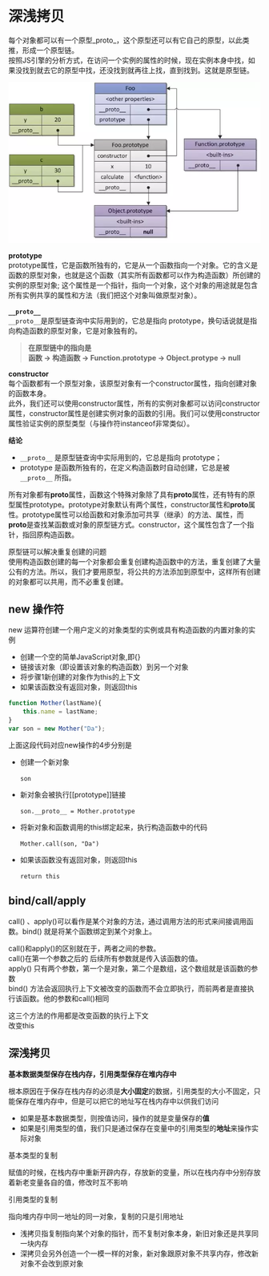 # 深浅拷贝

每个对象都可以有一个原型_proto_，这个原型还可以有它自己的原型，以此类推，形成一个原型链。  
按照JS引擎的分析方式，在访问一个实例的属性的时候，现在实例本身中找，如果没找到就去它的原型中找，还没找到就再往上找，直到找到。这就是原型链。

![](../../../../.gitbook/assets/proto.png)

**prototype**  
prototype属性，它是函数所独有的，它是从一个函数指向一个对象。它的含义是函数的原型对象，也就是这个函数（其实所有函数都可以作为构造函数）所创建的实例的原型对象; 这个属性是一个指针，指向一个对象，这个对象的用途就是包含所有实例共享的属性和方法（我们把这个对象叫做原型对象）。

**`__proto__`**  
`__proto__`是原型链查询中实际用到的，它总是指向 prototype，换句话说就是指向构造函数的原型对象，它是对象独有的。

> **在原型链中的指向是**  
> **函数 → 构造函数 → Function.prototype → Object.protype → null**

**constructor**  
每个函数都有一个原型对象，该原型对象有一个constructor属性，指向创建对象的函数本身。  
此外，我们还可以使用constructor属性，所有的实例对象都可以访问constructor属性，constructor属性是创建实例对象的函数的引用。我们可以使用constructor属性验证实例的原型类型（与操作符instanceof非常类似）。

**结论**

* `__proto__` 是原型链查询中实际用到的，它总是指向 prototype；
* prototype 是函数所独有的，在定义构造函数时自动创建，它总是被 `__proto__` 所指。

所有对象都有**proto**属性，函数这个特殊对象除了具有**proto**属性，还有特有的原型属性prototype。prototype对象默认有两个属性，constructor属性和**proto**属性。prototype属性可以给函数和对象添加可共享（继承）的方法、属性，而**proto**是查找某函数或对象的原型链方式。constructor，这个属性包含了一个指针，指回原构造函数。

原型链可以解决重复创建的问题  
使用构造函数创建的每一个对象都会重复创建构造函数中的方法，重复创建了大量公有的方法。所以，我们才要用原型，将公共的方法添加到原型中，这样所有创建的对象都可以共用，而不必重复创建。

## new 操作符

new 运算符创建一个用户定义的对象类型的实例或具有构造函数的内置对象的实例

* 创建一个空的简单JavaScript对象,即{}
* 链接该对象（即设置该对象的构造函数）到另一个对象
* 将步骤1新创建的对象作为this的上下文
* 如果该函数没有返回对象，则返回this

```javascript
function Mother(lastName){
    this.name = lastName;
}
var son = new Mother("Da");
```

上面这段代码对应new操作的4步分别是

* 创建一个新对象  

  `son`

* 新对象会被执行\[\[prototype\]\]链接  

  `son.__proto__ = Mother.prototype`

* 将新对象和函数调用的this绑定起来，执行构造函数中的代码  

  `Mother.call(son, "Da")`

* 如果该函数没有返回对象，则返回this  

  `return this`

## bind/call/apply

call\(\) 、apply\(\)可以看作是某个对象的方法，通过调用方法的形式来间接调用函数。bind\(\) 就是将某个函数绑定到某个对象上。

call\(\)和apply\(\)的区别就在于，两者之间的参数。  
call\(\)在第一个参数之后的 后续所有参数就是传入该函数的值。  
apply\(\) 只有两个参数，第一个是对象，第二个是数组，这个数组就是该函数的参数  
bind\(\) 方法会返回执行上下文被改变的函数而不会立即执行，而前两者是直接执行该函数。他的参数和call\(\)相同

这三个方法的作用都是改变函数的执行上下文  
改变this

## 深浅拷贝

**基本数据类型保存在栈内存，引用类型保存在堆内存中**

根本原因在于保存在栈内存的必须是**大小固定**的数据，引用类型的大小不固定，只能保存在堆内存中，但是可以把它的地址写在栈内存中以供我们访问

* 如果是基本数据类型，则按值访问，操作的就是变量保存的**值** 
* 如果是引用类型的值，我们只是通过保存在变量中的引用类型的**地址**来操作实际对象  

基本类型的复制

赋值的时候，在栈内存中重新开辟内存，存放新的变量，所以在栈内存中分别存放着新老变量各自的值，修改时互不影响

引用类型的复制

指向堆内存中同一地址的同一对象，复制的只是引用地址

* 浅拷贝指复制指向某个对象的指针，而不复制对象本身，新旧对象还是共享同一块内存  
* 深拷贝会另外创造一个一模一样的对象，新对象跟原对象不共享内存，修改新对象不会改到原对象

